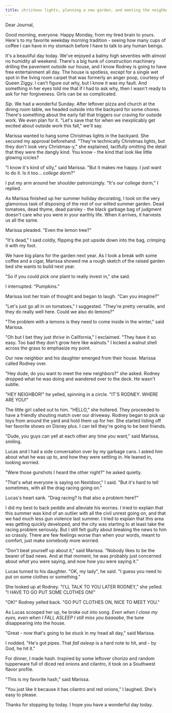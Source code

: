 ```yaml
---
title: christmas lights, planning a new garden, and meeting the neighbors
---
```


Dear Journal,

Good morning, everyone.  Happy Monday, from my tired brain to yours.
Here's to my favorite weekday morning tradition - seeing how many cups
of coffee I can have in my stomach before I have to talk to any human
beings.

It's a beautiful day today.  We've enjoyed a balmy high seventies with
almost no humidity all weekend.  There's a big hunk of construction
machinery drilling the pavement outside our house, and I know Rodney
is going to have free entertainment all day.  The house is spotless,
except for a single wet spot in the living room carpet that was
formerly an anger poop, courtesy of Queen Ziggy.  I can't figure out
why, but I know it was my fault.  And something in her eyes told me
that if I had to ask why, then I wasn't ready to ask for her
forgiveness.  Girls can be so complicated.

_Sip_.  We had a wonderful Sunday.  After leftover pizza and church at
the dining room table, we headed outside into the backyard for some
chores.  There's something about the early fall that triggers our
craving for outside work.  We even plan for it.  "Let's save that for
when we inexplicably get excited about outside work this fall," we'll
say.

Marissa wanted to hang some Christmas lights in the backyard.  She
secured my approval beforehand.  "They're technically Christmas
lights, but they don't look very Christmas-y," she explained,
tactfully omitting the detail that they were the dangly kind.  You
know - the kind that look like little glowing icicles?

"I know it's kind of silly," said Marissa.  "But it makes me happy.  I
just want to do it.  Is it too... _college dorm_?"

I put my arm around her shoulder patronizingly.  "It's _our_ college
dorm," I replied.

As Marissa finished up her summer holiday decorating, I took on the
very glamorous task of disposing of the rest of our wilted summer
garden.  Dead tomatoes, dead thyme, dead parsley - the black garbage
bag of judgment doesn't care who you were in your earthly life.  When
it arrives, it harvests us all the same.

Marissa pleaded.  "Even the lemon tree?"

"It's dead," I said coldly, flipping the pot upside down into the bag,
crimping it with my foot.

We have big plans for the garden next year.  As I took a break with
some coffee and a cigar, Marissa showed me a rough sketch of the
raised garden bed she wants to build next year.

"So if you could pick _one_ plant to really invest in," she said.

I interrupted.  "Pumpkins."

Marissa lost her train of thought and began to laugh.  "Can you
imagine?"

"Let's just go all in on tomatoes," I suggested.  "They're pretty
versatile, and they do really well here.  Could we also do lemons?"

"The problem with a lemons is they need to come inside in the winter,"
said Marissa.

"Oh but I bet they just _thrive_ in California," I exclaimed.  "They
have it so easy.  Too bad they don't grow here like walnuts." I kicked
a walnut shell across the grass to emphasize my point.

Our new neighbor and his daughter emerged from their house.  Marissa
called Rodney over.

"Hey dude, do you want to meet the new neighbors?" she asked.  Rodney
dropped what he was doing and wandered over to the deck.  He wasn't
subtle.

"HEY NEIGHBOR!" he yelled, spinning in a circle.  "IT'S RODNEY.  WHERE
ARE YOU!"

The little girl called out to him.  "HELLO," she hollered.  They
proceeded to have a friendly shouting match over our driveway.  Rodney
began to pick up toys from around the yard and hold them up for her.
She started listing off her favorite shows on Disney plus.  I can tell
they're going to be best friends.

"Dude, you guys can yell at each other any time you want," said
Marissa, smiling.

Lucas and I had a side conversation over by my garbage cans.  I asked
him about what he was up to, and how they were settling in.  He leaned
in, looking worried.

"Were those gunshots I heard the other night?" he asked quietly.

"That's what everyone is saying on Nextdoor," I said.  "But it's hard
to tell sometimes, with all the drag racing going on."

Lucas's heart sank.  "Drag racing?  Is that also a problem here?"

I did my best to back peddle and alleviate his worries.  I tried to
explain that this summer was kind of an outlier with all the civil
unrest going on, and that we had much less gun violence last summer.
I tried to explain that this area was getting quickly developed, and
the city was starting to at least take the racing problem seriously.
But I still felt guilty about breaking the news to him so crassly.
There are few feelings worse than when your words, meant to comfort,
just make somebody more worried.

"Don't beat yourself up about it," said Marissa.  "Nobody likes to be
the bearer of bad news.  And at that moment, he was probably just
concerned about _what_ you were saying, and now _how_ you were saying
it."

Lucas turned to his daughter.  "OK, my lady", he said.  "I guess you
need to put on some clothes or something."

She looked up at Rodney.  "I'LL TALK TO YOU LATER RODNEY," she
yelled.  "I HAVE TO GO PUT SOME CLOTHES ON!"

"OK!" Rodney yelled back.  "GO PUT CLOTHES ON, NICE TO MEET YOU."

As Lucas scooped her up, he broke out into song.  _Even when I close
my eyes, even when I FALL ASLEEP I still miss you baaaabe_, the tune
disappearing into the house.

"Great - now that's going to be stuck in my head all day," said
Marissa.

I nodded.  "He's got pipes.  That _fall asleep_ is a hard note to hit,
and - by God, he hit it."

For dinner, I made hash.  Inspired by some leftover chorizo and random
tupperware full of diced red onions and cilantro, it took on a
Southwest flavor profile.

"This is my favorite hash," said Marissa.

"You just like it because it has cilantro and red onions," I laughed.
She's easy to please.

Thanks for stopping by today.  I hope you have a wonderful day today.
